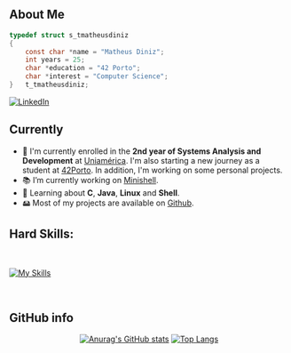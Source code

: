 ## **About Me**

```c
typedef struct s_tmatheusdiniz
{
	const char *name = "Matheus Diniz";
	int years = 25;
	char *education = "42 Porto";
	char *interest = "Computer Science";
}	t_tmatheusdiniz;	
```
<div align="left">
	<a href="https://www.linkedin.com/in/matheus-diniz-065140254/" target="_blank">
		<img src="https://img.shields.io/badge/-Visit my LinkedIn-2975FE?style=for-the-badge&logo=LinkedIn&logoColor=FFFFFF" alt="LinkedIn">
	</a>
</div>

<h2>Currently</h2>
<ul>
  <li>🏫 I'm currently enrolled in the <strong>2nd year of Systems Analysis and Development</strong> at <a href="https://uniamerica.br">Uniamérica</a>. I'm also starting a new journey as a student at <a href="https://www.42porto.com">42Porto</a>. In addition, I'm working on some personal projects.</li>
  <li>📚 I’m currently working on <a href="https://github.com/Albertoocosta/42-Minishell">Minishell</a>.</li>
  <li>🧐 Learning about <strong>C</strong>, <strong>Java</strong>, <strong>Linux</strong> and <strong>Shell</strong>.</li>
  <li>🖴 Most of my projects are available on <a href="https://github.com/tmatheusdiniz?tab=repositories">Github</a>.</li>
</ul>

## **Hard Skills:**

<br>

[![My Skills](https://skillicons.dev/icons?i=c,cpp,java,eclipse,postman,bash,vim,neovim,vscode,html,css,wordpress,linux,git,github)](https://skillicons.dev)

<br>

 ## **GitHub info**
<div align="center">
	
[![Anurag's GitHub stats](https://github-readme-stats.vercel.app/api?style=for-the-badge&username=tmatheusdiniz&count_private=true&show_icons=true&theme=transparent&hide_border=true&text_color=FFFFFF)](https://github.com/anuraghazra/github-readme-stats)
[![Top Langs](https://github-readme-stats.vercel.app/api/top-langs/?style=for-the-badge&username=tmatheusdiniz&layout=compact&theme=transparent&hide_border=true&text_color=FFFFFF)](https://github.com/anuraghazra/github-readme-stats)

</div>

